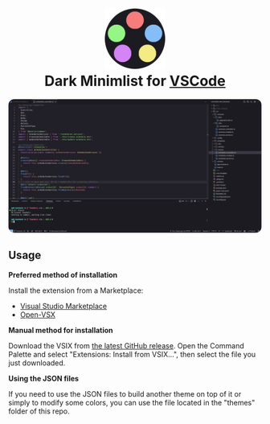 <h1 align="center">
	<img src="https://raw.githubusercontent.com/LeonN534/Dark-Minimalist-vscode/main/assets/logo/128x128.png" width="120" alt="Logo"/><br/>
	Dark Minimlist for <a href="https://code.visualstudio.com">VSCode</a>
</h1>

<p align="center">
  <img src="https://raw.githubusercontent.com/LeonN534/Dark-Minimalist-vscode/main/assets/preview/preview.png" style="border-radius:12px;"/>
</p>

## Usage

**Preferred method of installation**

Install the extension from a Marketplace:

- [Visual Studio Marketplace](https://marketplace.visualstudio.com/items?itemName=LeonN534.dark-minimalist-theme)
- [Open-VSX](https://open-vsx.org/extension/LeonN534/dark-minimalist-theme)

**Manual method for installation**

Download the VSIX from
[the latest GitHub release](https://github.com/LeonN534/Dark-Minimalist-vscode/releases/latest).
Open the Command Palette and select "Extensions: Install from VSIX...", then select the file you just downloaded.

**Using the JSON files**

If you need to use the JSON files to build another theme on top of it or simply to modify some colors, you can use the file located in the "themes" folder of this repo.
